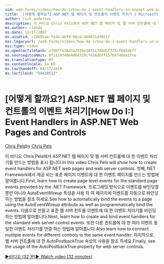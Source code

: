 ```yaml
---
uid: web-forms/videos/how-do-i/how-do-i-event-handlers-in-aspnet-web-pages-and-controls
title: '[어떻게 할까요?] ASP.NET 웹 페이지 및 컨트롤의 이벤트 처리기 | Microsoft Docs'
author: rick-anderson
description: 이 비디오 Chris Pels에서 ASP.NET 웹 페이지 및 웹 서버 컨트롤에 대 한 이벤트 처리기를 만드는 방법을 표시 됩니다. 먼저, 페이지 수준 이벤트 f를 만드는 방법 알아보기...
ms.author: riande
ms.date: 12/17/2007
ms.assetid: c18095ae-fe16-4bf9-98cd-460631af021f
msc.legacyurl: /web-forms/videos/how-do-i/how-do-i-event-handlers-in-aspnet-web-pages-and-controls
msc.type: video
ms.openlocfilehash: e788ffe36d3a201be38f317ddd5f721cf6d9a6ff
ms.sourcegitcommit: 0f1119340e4464720cfd16d0ff15764746ea1fea
ms.translationtype: MT
ms.contentlocale: ko-KR
ms.lasthandoff: 04/17/2019
ms.locfileid: "59420512"
---
```

# <a name="how-do-i-event-handlers-in-aspnet-web-pages-and-controls"></a><span data-ttu-id="987b9-104">[어떻게 할까요?] ASP.NET 웹 페이지 및 컨트롤의 이벤트 처리기</span><span class="sxs-lookup"><span data-stu-id="987b9-104">[How Do I:] Event Handlers in ASP.NET Web Pages and Controls</span></span>

<span data-ttu-id="987b9-105">[Chris Pels](https://twitter.com/chrispels)</span><span class="sxs-lookup"><span data-stu-id="987b9-105">by [Chris Pels](https://twitter.com/chrispels)</span></span>

<span data-ttu-id="987b9-106">이 비디오 Chris Pels에서 ASP.NET 웹 페이지 및 웹 서버 컨트롤에 대 한 이벤트 처리기를 만드는 방법을 표시 됩니다.</span><span class="sxs-lookup"><span data-stu-id="987b9-106">In this video Chris Pels will show how to create event handlers for ASP.NET web pages and web server controls.</span></span> <span data-ttu-id="987b9-107">첫째,.NET Framework에서 제공 되는 표준 페이지 이벤트에 대 한 이벤트 페이지를 만드는 방법에 알아봅니다.</span><span class="sxs-lookup"><span data-stu-id="987b9-107">First, learn how to create page level events for the standard page events provided by the .NET Framework.</span></span> <span data-ttu-id="987b9-108">프로그래밍 방식으로 이벤트를 바인딩할 뿐만 아니라 AutoEventWireup 특성을 사용 하 여 페이지에 이벤트를 자동으로 바인딩하는 방법을 참조 하세요.</span><span class="sxs-lookup"><span data-stu-id="987b9-108">See how to automatically bind the events to a page using the AutoEventWireup attribute as well as programmatically bind the events.</span></span> <span data-ttu-id="987b9-109">다음으로 만들고 표준 웹 서버 컨트롤 이벤트에 대 한 이벤트 처리기를 바인딩하는 방법에 알아봅니다.</span><span class="sxs-lookup"><span data-stu-id="987b9-109">Next, learn how to create and bind event handlers for the standard web server control events.</span></span> <span data-ttu-id="987b9-110">또한 다른 컨트롤에 대 한 여러 이벤트 동일한 이벤트 처리기를 연결 하는 방법에 알아봅니다.</span><span class="sxs-lookup"><span data-stu-id="987b9-110">Also learn how to connect multiple events for different controls to the same event handler.</span></span> <span data-ttu-id="987b9-111">마지막으로, 웹 서버 컨트롤에 대 한 AutoPostbackTrue 속성의 사용을 참조 하세요.</span><span class="sxs-lookup"><span data-stu-id="987b9-111">Finally, see the usage of the AutoPostbackTrue property for web server controls.</span></span>

[<span data-ttu-id="987b9-112">&#9654;비디오 (32 분)</span><span class="sxs-lookup"><span data-stu-id="987b9-112">&#9654; Watch video (32 minutes)</span></span>](https://channel9.msdn.com/Blogs/ASP-NET-Site-Videos/how-do-i-event-handlers-in-aspnet-web-pages-and-controls)
